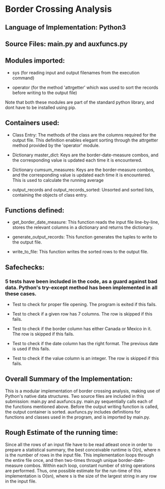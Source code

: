 # Border Crossing Analysis

## Language of Implementation: Python3

## Source Files: main.py and auxfuncs.py

## Modules imported:

* sys (for reading input and output filenames from the execution command)

* operator (for the method 'attrgetter' which was used to sort the records before writing to the output file) 

Note that both these modules are part of the standard python library, and dont have to be installed using pip. 

## Containers used: 

* Class Entry: The methods of the class are the columns required for the output file. This definition enables elegant sorting through the attrgetter method provided by the 'operator' module.

* Dictionary master_dict: Keys are the border-date-measure combos, and the corresponding value is updated each time it is encountered. 

* Dictionary cumsum_measures: Keys are the border-measure combos, and the corresponding value is updated each time it is encountered. This is used to calculate the running average

* output_records and output_records_sorted: Unsorted and sorted lists, containing the objects of class entry.

## Functions defined:

* get_border_date_measure: This function reads the input file line-by-line, stores the relevant columns in a dictionary and returns the dictionary.

* generate_output_records: This function generates the tuples to write to the output file.

* write_to_file: This function writes the sorted rows to the output file.

## Safechecks: 

### 5 tests have been included in the code, as a guard against bad data. Python's try-except method has been implemented in all these cases. 

* Test to check for proper file opening. The program is exited if this fails.

* Test to check if a given row has 7 columns. The row is skipped if this fails.

* Test to check if the border column has either Canada or Mexico in it. The row is skipped if this fails.

* Test to check if the date column has the right format. The previous date is used if this fails.

* Test to check if the value column is an integer. The row is skipped if this fails.

## Overall Summary of the Implementation: 

This is a modular implementation of border crossing analysis, making use of Python's native data structures. Two source files are included in this submission: main.py and auxfuncs.py. main.py sequentially calls each of the functions mentioned above. Before the output writing function is called, the output container is sorted. auxfuncs.py includes definitions for functions and classes used in the program, and is imported by main.py. 

## Rough Estimate of the running time: 

Since all the rows of an input file have to be read atleast once in order to prepare a statistical summary, the best conceivable runtime is O(n), where n is the number of rows in the input file. This implementation loops through the entire file once, and then two-times through unique border-date-measure combos. Within each loop, constant number of string operations are performed. Thus, one possible estimate for the run-time of this implementation is O(sn), where s is the size of the largest string in any row in the input file. 
